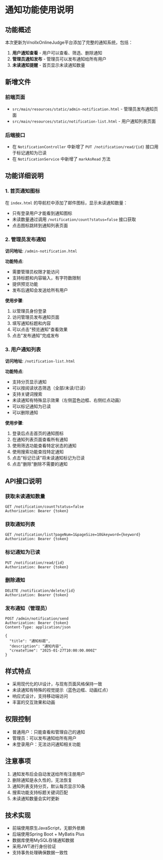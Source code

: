 # 通知功能使用说明

## 功能概述

本次更新为VnollxOnlineJudge平台添加了完整的通知系统，包括：

1. **用户通知查看** - 用户可以查看、筛选、删除通知
2. **管理员通知发布** - 管理员可以发布通知给所有用户
3. **未读通知提醒** - 首页显示未读通知数量

## 新增文件

### 前端页面
- `src/main/resources/static/admin-notification.html` - 管理员发布通知页面
- `src/main/resources/static/notification-list.html` - 用户通知列表页面

### 后端接口
- 在 `NotificationController` 中新增了 `PUT /notification/read/{id}` 接口用于标记通知为已读
- 在 `NotificationService` 中新增了 `markAsRead` 方法

## 功能详细说明

### 1. 首页通知图标

在 `index.html` 的导航栏中添加了邮件图标，显示未读通知数量：
- 只有登录用户才能看到通知图标
- 未读数量通过调用 `/notification/count?status=false` 接口获取
- 点击图标跳转到通知列表页面

### 2. 管理员发布通知

**访问地址**: `/admin-notification.html`

**功能特点**:
- 需要管理员权限才能访问
- 支持标题和内容输入，有字符数限制
- 提供预览功能
- 发布后通知会发送给所有用户

**使用步骤**:
1. 以管理员身份登录
2. 访问管理员发布通知页面
3. 填写通知标题和内容
4. 可以点击"预览通知"查看效果
5. 点击"发布通知"完成发布

### 3. 用户通知列表

**访问地址**: `/notification-list.html`

**功能特点**:
- 支持分页显示通知
- 可以按阅读状态筛选（全部/未读/已读）
- 支持关键词搜索
- 未读通知有特殊显示效果（左侧蓝色边框、右侧红点动画）
- 可以标记通知为已读
- 可以删除通知

**使用步骤**:
1. 登录后点击首页的通知图标
2. 在通知列表页面查看所有通知
3. 使用筛选功能查看特定状态的通知
4. 使用搜索功能查找特定通知
5. 点击"标记已读"将未读通知标记为已读
6. 点击"删除"删除不需要的通知

## API接口说明

### 获取未读通知数量
```
GET /notification/count?status=false
Authorization: Bearer {token}
```

### 获取通知列表
```
GET /notification/list?pageNum=1&pageSize=10&keyword={keyword}
Authorization: Bearer {token}
```

### 标记通知为已读
```
PUT /notification/read/{id}
Authorization: Bearer {token}
```

### 删除通知
```
DELETE /notification/delete/{id}
Authorization: Bearer {token}
```

### 发布通知（管理员）
```
POST /admin/notification/send
Authorization: Bearer {token}
Content-Type: application/json

{
  "title": "通知标题",
  "description": "通知内容",
  "createTime": "2025-01-27T10:00:00.000Z"
}
```

## 样式特点

- 采用现代化的UI设计，与现有页面风格保持一致
- 未读通知有特殊的视觉提示（蓝色边框、动画红点）
- 响应式设计，支持移动端访问
- 丰富的交互效果和动画

## 权限控制

- 普通用户：只能查看和管理自己的通知
- 管理员：可以发布通知给所有用户
- 未登录用户：无法访问通知相关功能

## 注意事项

1. 通知发布后会自动发送给所有注册用户
2. 删除通知是永久性的，无法恢复
3. 通知列表支持分页，默认每页显示10条
4. 搜索功能支持标题关键词匹配
5. 未读通知数量会实时更新

## 技术实现

- 前端使用原生JavaScript，无额外依赖
- 后端使用Spring Boot + MyBatis Plus
- 数据库使用MySQL存储通知数据
- 采用JWT进行身份验证
- 支持事务处理确保数据一致性

